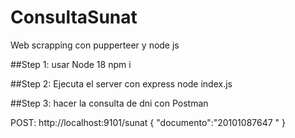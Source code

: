 # ConsultaSunat
Web scrapping con pupperteer y node js

##Step 1: usar Node 18
npm i

##Step 2: Ejecuta el server con express
node index.js 

##Step 3: hacer la consulta de dni con Postman

POST: http://localhost:9101/sunat
{
    "documento":"20101087647 "
}
